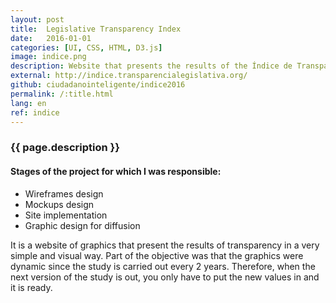 ```yaml
---
layout: post
title:  Legislative Transparency Index
date:   2016-01-01
categories: [UI, CSS, HTML, D3.js]
image: indice.png
description: Website that presents the results of the Índice de Transparencia (Transparency Index) of Latin American congresses, made by the Red Latinoamericana por la Transparencia Legislativa (Latin American Network for Legislative Transparency).
external: http://indice.transparencialegislativa.org/
github: ciudadanointeligente/indice2016
permalink: /:title.html
lang: en
ref: indice
---
```


### {{ page.description }}

#### Stages of the project for which I was responsible:
<ul class="list-unstyled linea">
  <li>Wireframes design</li>
  <li>Mockups design</li>
  <li>Site implementation</li>
  <li>Graphic design for diffusion</li>
</ul>

It is a website of graphics that present the results of transparency in a very simple and visual way. Part of the objective was that the graphics were dynamic since the study is carried out every 2 years. Therefore, when the next version of the study is out, you only have to put the new values in and it is ready.

<div class="main-slider">
  <div class="item"><img alt="" src="{{ site.baseurl }}img/portfolio/indice.png" class="img-responsive"></div>
  <div class="item"><img alt="" src="{{ site.baseurl }}img/portfolio/indice/02.png" class="img-responsive"></div>
  <div class="item"><img alt="" src="{{ site.baseurl }}img/portfolio/indice/03.png" class="img-responsive"></div>
</div>
